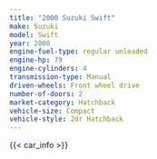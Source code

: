 ```yaml
---
title: "2000 Suzuki Swift"
make: Suzuki
model: Swift
year: 2000
engine-fuel-type: regular unleaded
engine-hp: 79
engine-cylinders: 4
transmission-type: Manual
driven-wheels: Front wheel drive
number-of-doors: 2
market-category: Hatchback
vehicle-size: Compact
vehicle-style: 2dr Hatchback
---
```


{{< car_info >}}
